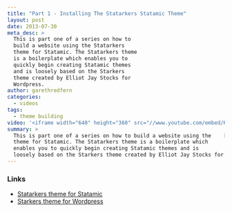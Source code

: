 ```yaml
---
title: "Part 1 - Installing The Statarkers Statamic Theme"
layout: post
date: 2013-07-30
meta_desc: >
  This is part one of a series on how to
  build a website using the Statarkers
  theme for Statamic. The Statarkers theme
  is a boilerplate which enables you to
  quickly begin creating Statamic themes
  and is loosely based on the Starkers
  theme created by Elliot Jay Stocks for
  Wordpress.
author: garethredfern
categories:
  - videos
tags:
  - theme building
video: '<iframe width="640" height="360" src="//www.youtube.com/embed/KtUtDVMKWvM" frameborder="0" allowfullscreen></iframe>'
summary: >
  This is part one of a series on how to build a website using the    [Statarkers](http://www.statamicthemes.com/themes/statarkers-theme)
  theme for Statamic. The Statarkers theme is a boilerplate which
  enables you to quickly begin creating Statamic themes and is
  loosely based on the Starkers theme created by Elliot Jay Stocks for Wordpress.
---
```

### Links
- [Statarkers theme for Statamic](http://www.statamicthemes.com/themes/statarkers-theme)
- [Starkers theme for Wordpress](http://elliotjaystocks.com/blog/starkers-3)
